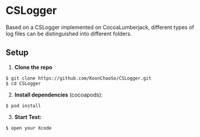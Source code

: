 # CSLogger
Based on a CSLogger implemented on CocoaLumberjack, different types of log files can be distinguished into different folders.
## Setup

1. **Clone the repo**

  ```
  $ git clone https://github.com/KoonChaoSo/CSLogger.git
  $ cd CSLogger
  ```

2. **Install dependencies** (cocoapods):

  ```
  $ pod install
  ```

3. **Start Test:**

  ```
  $ open your Xcode
  ```
